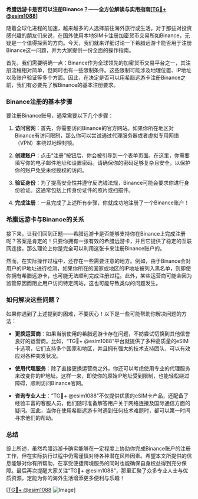 **希腊远游卡是否可以注册Binance？——全方位解读与实用指南[[TG💪+ @esim1088](https://t.me/s/esim1088)]**

随着全球化进程的加速，越来越多的人选择前往海外旅行或生活。对于那些对投资感兴趣的朋友们来说，在国外使用本地SIM卡注册加密货币交易所如Binance，无疑是一个值得探索的方向。今天，我们就来详细讨论一下希腊远游卡能否用于注册Binance这一问题，并为大家提供一份全面的操作指南。

首先，我们需要明确一点：Binance作为全球领先的加密货币交易平台之一，其注册流程相对简单，但同时也有一些限制条件。这些限制可能涉及地理位置、IP地址以及账户验证等多个方面。因此，在决定是否可以用希腊远游卡注册Binance之前，我们有必要先了解Binance的基本注册要求。

### Binance注册的基本步骤

要注册Binance账号，通常需要以下几个步骤：

1. **访问官网**：首先，你需要访问Binance的官方网站。如果你所在地区对Binance有访问限制，那么你可以尝试通过代理服务器或者虚拟专用网络（VPN）来绕过地理封锁。
   
2. **创建账户**：点击“注册”按钮后，你会被引导到一个表单页面。在这里，你需要填写你的电子邮件地址和设置密码。请确保你的密码足够复杂且安全，以保护你的账户免受未经授权的访问。

3. **验证身份**：为了提高安全性并遵守反洗钱法规，Binance可能会要求你进行身份验证。这通常包括上传身份证件的照片或扫描件。

4. **完成注册**：一旦完成了上述所有步骤，你就成功地注册了一个Binance账户！

### 希腊远游卡与Binance的关系

接下来，让我们回到正题——希腊远游卡是否能够支持你在Binance上完成注册呢？答案是肯定的！只要你拥有一张有效的希腊远游卡，并且它提供了稳定的互联网连接，那么理论上你是完全可以利用这张卡来注册Binance账户的。

然而，在实际操作过程中，还存在一些需要注意的地方。例如，由于Binance会对用户的IP地址进行检测，如果你所在的国家或地区的IP地址被列入黑名单，则即使你拥有希腊远游卡，也可能无法顺利完成注册过程。此外，某些运营商可能会因为监管原因而阻止用户访问特定网站，这也可能导致类似的问题发生。

### 如何解决这些问题？

如果你遇到了上述提到的困难，不要灰心！以下是一些可能帮助你解决问题的方法：

- **更换运营商**：如果当前使用的希腊远游卡存在问题，不妨尝试切换到其他信誉良好的运营商。比如，“TG💪+ @esim1088”平台就提供了多种高质量的eSIM卡选项，它们支持多个国家和地区，并且拥有强大的技术支持团队，可以有效应对各种突发状况。
  
- **使用代理服务**：除了直接更换运营商之外，你还可以考虑使用专业的代理服务来改变你的IP地址。这样一来，即使你的原始IP地址受到限制，也能轻松绕过障碍，顺利访问Binance官网。

- **咨询专业人士**：“TG💪+ @esim1088”不仅提供优质的eSIM卡产品，还配备了经验丰富的客服人员，他们随时准备解答用户关于网络连接及国际通信方面的疑问。因此，当你在使用希腊远游卡时遇到任何技术难题时，都可以第一时间寻求他们的帮助。

### 总结

综上所述，虽然希腊远游卡确实能够在一定程度上协助你完成Binance账户的注册工作，但在实际执行过程中仍需谨慎对待各种潜在风险因素。希望本文所提供的信息能够对你有所帮助，在享受便捷跨境服务的同时也能确保自身权益得到充分保障。最后再次提醒大家关注“TG💪+ @esim1088”，那里汇聚了众多专业人士与优质资源，定能为你的海外生活增添更多便利与乐趣！

[[TG💪+ @esim1088](https://t.me/s/esim1088) ![Image](https://i.postimg.cc/4NQfJmqS/Snipaste-2025-05-13-00-14-12.png)]